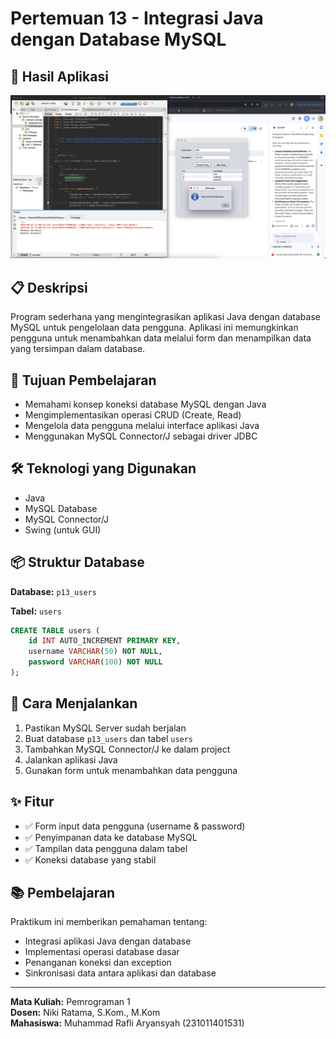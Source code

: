 # Pertemuan 13 - Integrasi Java dengan Database MySQL

## 📸 Hasil Aplikasi
![Hasil Aplikasi](RESULT.png)

## 📋 Deskripsi
Program sederhana yang mengintegrasikan aplikasi Java dengan database MySQL untuk pengelolaan data pengguna. Aplikasi ini memungkinkan pengguna untuk menambahkan data melalui form dan menampilkan data yang tersimpan dalam database.

## 🎯 Tujuan Pembelajaran
- Memahami konsep koneksi database MySQL dengan Java
- Mengimplementasikan operasi CRUD (Create, Read) 
- Mengelola data pengguna melalui interface aplikasi Java
- Menggunakan MySQL Connector/J sebagai driver JDBC

## 🛠️ Teknologi yang Digunakan
- Java
- MySQL Database
- MySQL Connector/J
- Swing (untuk GUI)

## 📦 Struktur Database
**Database:** `p13_users`

**Tabel:** `users`
```sql
CREATE TABLE users (
    id INT AUTO_INCREMENT PRIMARY KEY,
    username VARCHAR(50) NOT NULL,
    password VARCHAR(100) NOT NULL
);
```

## 🚀 Cara Menjalankan
1. Pastikan MySQL Server sudah berjalan
2. Buat database `p13_users` dan tabel `users`
3. Tambahkan MySQL Connector/J ke dalam project
4. Jalankan aplikasi Java
5. Gunakan form untuk menambahkan data pengguna


## ✨ Fitur
- ✅ Form input data pengguna (username & password)
- ✅ Penyimpanan data ke database MySQL
- ✅ Tampilan data pengguna dalam tabel
- ✅ Koneksi database yang stabil

## 📚 Pembelajaran
Praktikum ini memberikan pemahaman tentang:
- Integrasi aplikasi Java dengan database
- Implementasi operasi database dasar
- Penanganan koneksi dan exception
- Sinkronisasi data antara aplikasi dan database

---
**Mata Kuliah:** Pemrograman 1  
**Dosen:** Niki Ratama, S.Kom., M.Kom  
**Mahasiswa:** Muhammad Rafli Aryansyah (231011401531)